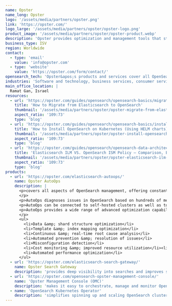 ```yaml
---
name: Opster
name_long: Opster
logo: '/assets/media/partners/opster.png'
link: 'https://opster.com/'
logo_large: '/assets/media/partners/opster/opster-logo.png'
product_image: '/assets/media/partners/opster/opster-product.webp'
description: 'Opster provides optimization and management tools that streamline the daily operations of OpenSearch. Opster&apos;s products and services optimize search performance while reducing costs, saving users both time and money. Opster also offers 24/7 proactive support from industry experts who take charge of your entire search operation.'
business_type: ISV
region: Worldwide
contact: 
  - type: 'email'
    value: 'info@opster.com'
  - type: 'website'
    value: 'https://opster.com/form/contact/'
opensearch_tech: 'Opster&apos;s products and services cover all OpenSearch technologies with an emphasis on search and indexing performance, resource utilization, and observability.'
industries: 'Software and technology, business services, consumer services, Cyber, and e-commerce.'
main_office_location: |
  Ramat Gan, Israel
resources:
  - url: 'https://opster.com/guides/opensearch/opensearch-basics/migrate-from-elasticsearch-to-opensearch/'
    title: 'How to Migrate from Elasticsearch to OpenSearch'
    thumbnail: '/assets/media/partners/opster/opster-migrate-from-elasticsearch-to-opensearch.webp'
    aspect_ratio: '109:73'
    type: 'blog'
  - url: 'https://opster.com/guides/opensearch/opensearch-basics/install-opensearch-kubernetes-helm-charts/'
    title: 'How to Install OpenSearch on Kubernetes (Using HELM charts)'
    thumbnail: '/assets/media/partners/opster/opster-install-opensearch-on-kubernetes-with-helm-charts.webp'
    aspect_ratio: '109:73'
    type: 'blog'
  - url: 'https://opster.com/guides/opensearch/opensearch-data-architecture/elasticsearch-ilm-vs-opensearch-ism-policy/'
    title: 'Elasticsearch ILM VS. OpenSearch ISM Policy – Comparison, Explanation and Instructions (OpenSearch ILM)'
    thumbnail: '/assets/media/partners/opster/opster-elasticsearch-ilm-vs-opensearch-ism-policy.webp'
    aspect_ratio: '109:73'
    type: 'blog'
products:
  - url: 'https://opster.com/elasticsearch-autoops/'
    name: Opster AutoOps
    description: |
      <p>covers all aspects of OpenSearch management, offering constant cluster maintenance and proactive prevention of issues. Enterprise packages also include 24/7 proactive support by industry experts.
      </p>
      <p>AutoOps diagnoses issues in OpenSearch based on hundreds of metrics in real-time. AutoOps optimizes search and indexing performance, ensures high availability, guarantees continuous peak performance, and significantly reduces operational and hardware costs.</p>
      <p>AutoOps can be connected to self-hosted clusters as well as to managed services like Amazon OpensSearch Service.</p>
      <p>AutoOps provides a wide range of advanced optimization capabilities, including:
      </p>
      <ul>
        <li>Data &amp; shard structure optimization</li>
        <li>Template &amp; index mapping optimization</li>
        <li>Continuous &amp; real-time root cause analysis</li>
        <li>Automated prevention &amp; resolution of issues</li>
        <li>Misconfiguration detection</li>
        <li>Cost monitoring &amp; improved resource utilization</li><li>Automated capacity planning</li>
        <li>Automated performance optimization</li>
      </ul>
  - url: 'https://opster.com/elasticsearch-search-gateway/'
    name: Opster Search Gateway
    description: 'provides deep visibility into searches and improves search performance. The Search Gateway is an on-premise, lightweight, and low latency proxy server that analyzes search queries run against an OpenSearch cluster. The Search Gateway provides deep visibility and drill-down ability for searches that negatively impact the performance of the cluster. The Search Gateway enables prevention of damaging search queries, proactively and automatically protecting the cluster performance based on your requirements.'
  - url: 'https://opster.com/opensearch-opster-management-console/'
    name: 'Opster Management Console (OMC)'
    description: 'makes it easy to orchestrate, manage and monitor OpenSearch on any Kubernetes environment. The OMC enables users to deploy multiple clusters, configure node roles, scale cluster resources &amp; more from a single interface – for free. Whether you&apos;re managing your own Kubernetes cluster or going the hosted route, you can deploy the Opster Management Console and benefit from its abilities on all cloud environments.'
  - name: 'OpenSearch Kubernetes Operator'
    description: 'simplifies spinning up and scaling OpenSearch clusters, optimizing configuration, upgrading versions, security and more. The OpenSearch Kubernetes Operator is licensed Apache V2. Whether you&apos;re managing your own K8s cluster or going the hosted route, you can deploy the OpenSearch Operator and benefit from its abilities on all cloud environments.'
---
```

